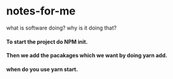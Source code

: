 # notes-for-me
what is software doing? why is it doing that?

#### To start the project do NPM init.
#### Then we add the pacakages which we want by doing yarn add.
#### when do you use yarn start.
